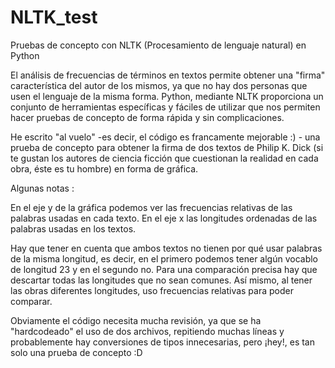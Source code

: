 # NLTK_test
Pruebas de concepto con NLTK (Procesamiento de lenguaje natural) en Python

El análisis de frecuencias de términos en textos permite obtener una "firma" característica del autor de los mismos,
ya que no hay dos personas que usen el lenguaje de la misma forma. Python, mediante NLTK proporciona un conjunto de herramientas específicas y fáciles de utilizar que nos permiten hacer pruebas de concepto de forma rápida y sin complicaciones.

He escrito "al vuelo" -es decir, el código es francamente mejorable :) - una prueba de concepto para obtener la firma
de dos textos de Philip K. Dick (si te gustan los autores de ciencia ficción que cuestionan la realidad en cada obra, éste es tu hombre) en forma de gráfica.

Algunas notas :

En el eje y de la gráfica podemos ver las frecuencias relativas de las palabras usadas en cada texto.
En el eje x las longitudes ordenadas de las palabras usadas en los textos.

Hay que tener en cuenta que ambos textos no tienen por qué usar palabras de la misma longitud, es decir, en el primero podemos tener algún vocablo de longitud 23 y en el segundo no. Para una comparación precisa hay que descartar todas las longitudes que no sean comunes. Así mismo, al tener las obras diferentes longitudes, uso frecuencias relativas para poder comparar.

Obviamente el código necesita mucha revisión, ya que se ha "hardcodeado" el uso de dos archivos, repitiendo muchas líneas y probablemente hay conversiones de tipos innecesarias, pero ¡hey!, es tan solo una prueba de concepto :D
